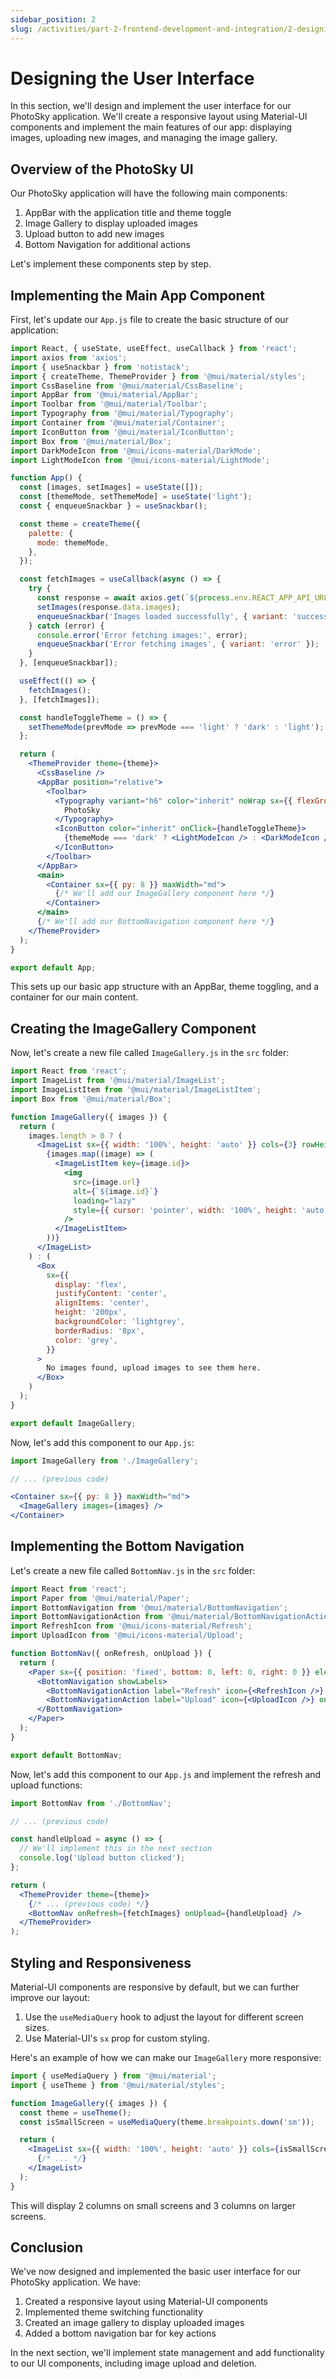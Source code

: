 ```yaml
---
sidebar_position: 2
slug: /activities/part-2-frontend-development-and-integration/2-designing-user-interface
---
```


# Designing the User Interface

In this section, we'll design and implement the user interface for our PhotoSky application. We'll create a responsive layout using Material-UI components and implement the main features of our app: displaying images, uploading new images, and managing the image gallery.

## Overview of the PhotoSky UI

Our PhotoSky application will have the following main components:

1. AppBar with the application title and theme toggle
2. Image Gallery to display uploaded images
3. Upload button to add new images
4. Bottom Navigation for additional actions

Let's implement these components step by step.

## Implementing the Main App Component

First, let's update our `App.js` file to create the basic structure of our application:

```jsx
import React, { useState, useEffect, useCallback } from 'react';
import axios from 'axios';
import { useSnackbar } from 'notistack';
import { createTheme, ThemeProvider } from '@mui/material/styles';
import CssBaseline from '@mui/material/CssBaseline';
import AppBar from '@mui/material/AppBar';
import Toolbar from '@mui/material/Toolbar';
import Typography from '@mui/material/Typography';
import Container from '@mui/material/Container';
import IconButton from '@mui/material/IconButton';
import Box from '@mui/material/Box';
import DarkModeIcon from '@mui/icons-material/DarkMode';
import LightModeIcon from '@mui/icons-material/LightMode';

function App() {
  const [images, setImages] = useState([]);
  const [themeMode, setThemeMode] = useState('light');
  const { enqueueSnackbar } = useSnackbar();

  const theme = createTheme({
    palette: {
      mode: themeMode,
    },
  });

  const fetchImages = useCallback(async () => {
    try {
      const response = await axios.get(`${process.env.REACT_APP_API_URL}/list-images`);
      setImages(response.data.images);
      enqueueSnackbar('Images loaded successfully', { variant: 'success' });
    } catch (error) {
      console.error('Error fetching images:', error);
      enqueueSnackbar('Error fetching images', { variant: 'error' });
    }
  }, [enqueueSnackbar]);

  useEffect(() => {
    fetchImages();
  }, [fetchImages]);

  const handleToggleTheme = () => {
    setThemeMode(prevMode => prevMode === 'light' ? 'dark' : 'light');
  };

  return (
    <ThemeProvider theme={theme}>
      <CssBaseline />
      <AppBar position="relative">
        <Toolbar>
          <Typography variant="h6" color="inherit" noWrap sx={{ flexGrow: 1 }}>
            PhotoSky
          </Typography>
          <IconButton color="inherit" onClick={handleToggleTheme}>
            {themeMode === 'dark' ? <LightModeIcon /> : <DarkModeIcon />}
          </IconButton>
        </Toolbar>
      </AppBar>
      <main>
        <Container sx={{ py: 8 }} maxWidth="md">
          {/* We'll add our ImageGallery component here */}
        </Container>
      </main>
      {/* We'll add our BottomNavigation component here */}
    </ThemeProvider>
  );
}

export default App;
```

This sets up our basic app structure with an AppBar, theme toggling, and a container for our main content.

## Creating the ImageGallery Component

Now, let's create a new file called `ImageGallery.js` in the `src` folder:

```jsx
import React from 'react';
import ImageList from '@mui/material/ImageList';
import ImageListItem from '@mui/material/ImageListItem';
import Box from '@mui/material/Box';

function ImageGallery({ images }) {
  return (
    images.length > 0 ? (
      <ImageList sx={{ width: '100%', height: 'auto' }} cols={3} rowHeight={164}>
        {images.map((image) => (
          <ImageListItem key={image.id}>
            <img
              src={image.url}
              alt={`${image.id}`}
              loading="lazy"
              style={{ cursor: 'pointer', width: '100%', height: 'auto' }}
            />
          </ImageListItem>
        ))}
      </ImageList>
    ) : (
      <Box
        sx={{
          display: 'flex',
          justifyContent: 'center',
          alignItems: 'center',
          height: '200px',
          backgroundColor: 'lightgrey',
          borderRadius: '8px',
          color: 'grey',
        }}
      >
        No images found, upload images to see them here.
      </Box>
    )
  );
}

export default ImageGallery;
```

Now, let's add this component to our `App.js`:

```jsx
import ImageGallery from './ImageGallery';

// ... (previous code)

<Container sx={{ py: 8 }} maxWidth="md">
  <ImageGallery images={images} />
</Container>
```

## Implementing the Bottom Navigation

Let's create a new file called `BottomNav.js` in the `src` folder:

```jsx
import React from 'react';
import Paper from '@mui/material/Paper';
import BottomNavigation from '@mui/material/BottomNavigation';
import BottomNavigationAction from '@mui/material/BottomNavigationAction';
import RefreshIcon from '@mui/icons-material/Refresh';
import UploadIcon from '@mui/icons-material/Upload';

function BottomNav({ onRefresh, onUpload }) {
  return (
    <Paper sx={{ position: 'fixed', bottom: 0, left: 0, right: 0 }} elevation={3}>
      <BottomNavigation showLabels>
        <BottomNavigationAction label="Refresh" icon={<RefreshIcon />} onClick={onRefresh} />
        <BottomNavigationAction label="Upload" icon={<UploadIcon />} onClick={onUpload} />
      </BottomNavigation>
    </Paper>
  );
}

export default BottomNav;
```

Now, let's add this component to our `App.js` and implement the refresh and upload functions:

```jsx
import BottomNav from './BottomNav';

// ... (previous code)

const handleUpload = async () => {
  // We'll implement this in the next section
  console.log('Upload button clicked');
};

return (
  <ThemeProvider theme={theme}>
    {/* ... (previous code) */}
    <BottomNav onRefresh={fetchImages} onUpload={handleUpload} />
  </ThemeProvider>
);
```

## Styling and Responsiveness

Material-UI components are responsive by default, but we can further improve our layout:

1. Use the `useMediaQuery` hook to adjust the layout for different screen sizes.
2. Use Material-UI's `sx` prop for custom styling.

Here's an example of how we can make our `ImageGallery` more responsive:

```jsx
import { useMediaQuery } from '@mui/material';
import { useTheme } from '@mui/material/styles';

function ImageGallery({ images }) {
  const theme = useTheme();
  const isSmallScreen = useMediaQuery(theme.breakpoints.down('sm'));

  return (
    <ImageList sx={{ width: '100%', height: 'auto' }} cols={isSmallScreen ? 2 : 3} rowHeight={164}>
      {/* ... */}
    </ImageList>
  );
}
```

This will display 2 columns on small screens and 3 columns on larger screens.

## Conclusion

We've now designed and implemented the basic user interface for our PhotoSky application. We have:

1. Created a responsive layout using Material-UI components
2. Implemented theme switching functionality
3. Created an image gallery to display uploaded images
4. Added a bottom navigation bar for key actions

In the next section, we'll implement state management and add functionality to our UI components, including image upload and deletion.